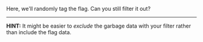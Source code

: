 Here, we'll randomly tag the flag.
Can you still filter it out?

----
**HINT:**
It might be easier to _exclude_ the garbage data with your filter rather than include the flag data.